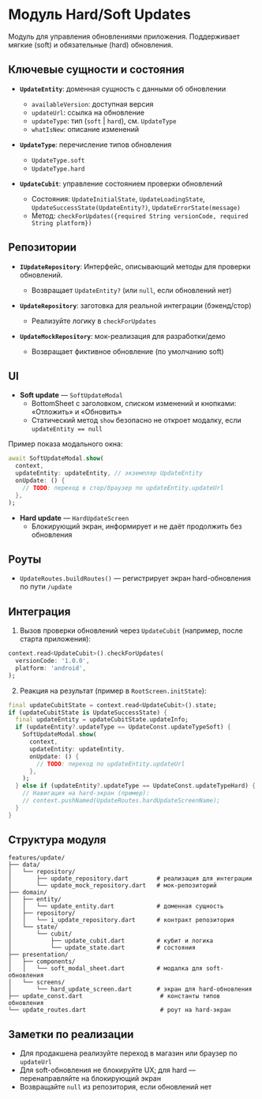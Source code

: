 # Модуль Hard/Soft Updates

Модуль для управления обновлениями приложения. Поддерживает мягкие (soft) и обязательные (hard) обновления.

## Ключевые сущности и состояния

- **`UpdateEntity`**: доменная сущность с данными об обновлении
  - `availableVersion`: доступная версия
  - `updateUrl`: ссылка на обновление
  - `updateType`: тип (`soft` | `hard`), см. `UpdateType`
  - `whatIsNew`: описание изменений

- **`UpdateType`**: перечисление типов обновления
  - `UpdateType.soft`
  - `UpdateType.hard`

- **`UpdateCubit`**: управление состоянием проверки обновлений
  - Состояния: `UpdateInitialState`, `UpdateLoadingState`, `UpdateSuccessState(UpdateEntity?)`, `UpdateErrorState(message)`
  - Метод: `checkForUpdates({required String versionCode, required String platform})`

## Репозитории

- **`IUpdateRepository`**: Интерфейс, описывающий методы для проверки обновлений.
  - Возвращает `UpdateEntity?` (или `null`, если обновлений нет)

- **`UpdateRepository`**: заготовка для реальной интеграции (бэкенд/стор)
  - Реализуйте логику в `checkForUpdates`

- **`UpdateMockRepository`**: мок-реализация для разработки/демо
  - Возвращает фиктивное обновление (по умолчанию soft)

## UI

- **Soft update** — `SoftUpdateModal`
  - BottomSheet с заголовком, списком изменений и кнопками: «Отложить» и «Обновить»
  - Статический метод `show` безопасно не откроет модалку, если `updateEntity == null`

Пример показа модального окна:
```dart
await SoftUpdateModal.show(
  context,
  updateEntity: updateEntity, // экземпляр UpdateEntity
  onUpdate: () {
    // TODO: переход в стор/браузер по updateEntity.updateUrl
  },
);
```

- **Hard update** — `HardUpdateScreen`
  - Блокирующий экран, информирует и не даёт продолжить без обновления

## Роуты

- `UpdateRoutes.buildRoutes()` — регистрирует экран hard-обновления по пути `/update`

## Интеграция

1) Вызов проверки обновлений через `UpdateCubit` (например, после старта приложения):
```dart
context.read<UpdateCubit>().checkForUpdates(
  versionCode: '1.0.0',
  platform: 'android',
);
```

2) Реакция на результат (пример в `RootScreen.initState`):
```dart
final updateCubitState = context.read<UpdateCubit>().state;
if (updateCubitState is UpdateSuccessState) {
  final updateEntity = updateCubitState.updateInfo;
  if (updateEntity?.updateType == UpdateConst.updateTypeSoft) {
    SoftUpdateModal.show(
      context,
      updateEntity: updateEntity,
      onUpdate: () {
        // TODO: переход по updateEntity.updateUrl
      },
    );
  } else if (updateEntity?.updateType == UpdateConst.updateTypeHard) {
    // Навигация на hard-экран (пример):
    // context.pushNamed(UpdateRoutes.hardUpdateScreenName);
  }
}
```

## Структура модуля

```
features/update/
├── data/
│   └── repository/
│       ├── update_repository.dart        # реализация для интеграции
│       └── update_mock_repository.dart   # мок-репозиторий
├── domain/
│   ├── entity/
│   │   └── update_entity.dart            # доменная сущность
│   ├── repository/
│   │   └── i_update_repository.dart      # контракт репозитория
│   └── state/
│       └── cubit/
│           ├── update_cubit.dart         # кубит и логика
│           └── update_state.dart         # состояния
├── presentation/
│   ├── components/
│   │   └── soft_modal_sheet.dart         # модалка для soft-обновления
│   └── screens/
│       └── hard_update_screen.dart       # экран для hard-обновления
├── update_const.dart                      # константы типов обновления
└── update_routes.dart                     # роут на hard-экран
```

## Заметки по реализации

- Для продакшена реализуйте переход в магазин или браузер по `updateUrl`
- Для soft-обновления не блокируйте UX; для hard — перенаправляйте на блокирующий экран
- Возвращайте `null` из репозитория, если обновлений нет
